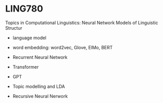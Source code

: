 # LING780
 Topics in Computational Linguistics: Neural Network Models of Linguistic Structur

- language model

- word embedding: word2vec, Glove, ElMo, BERT

- Recurrent Neural Network

- Transformer

- GPT

- Topic modelling and LDA

- Recursive Neural Nerwork